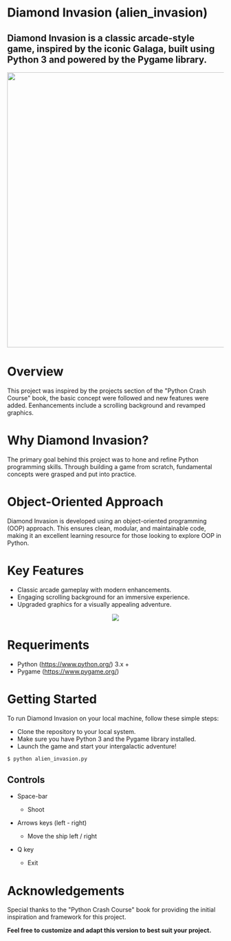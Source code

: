 # Diamond Invasion (alien_invasion)
## Diamond Invasion is a classic arcade-style game, inspired by the iconic Galaga, built using Python 3 and powered by the Pygame library.

<p align="center">
  <img src="https://github.com/FedeMaguire/alien_invasion/blob/master/images/gameplay%20capture.gif" width=640>
</p>

# Overview
This project was inspired by the projects section of the "Python Crash Course" book, the basic concept were followed and new features were added. Eenhancements include a scrolling background and revamped graphics.

# Why Diamond Invasion?
The primary goal behind this project was to hone and refine Python programming skills. Through building a game from scratch, fundamental concepts were grasped and put into practice.

# Object-Oriented Approach
Diamond Invasion is developed using an object-oriented programming (OOP) approach. This ensures clean, modular, and maintainable code, making it an excellent learning resource for those looking to explore OOP in Python.

# Key Features
- Classic arcade gameplay with modern enhancements.
- Engaging scrolling background for an immersive experience.
- Upgraded graphics for a visually appealing adventure.

<p align="center">
    <img src="https://github.com/FedeMaguire/alien_invasion/blob/master/images/Screenshot.jpg?raw=true" width100%>
</p>

# Requeriments
- Python (https://www.python.org/) 3.x +
- Pygame (https://www.pygame.org/)

# Getting Started
To run Diamond Invasion on your local machine, follow these simple steps:

- Clone the repository to your local system.
- Make sure you have Python 3 and the Pygame library installed.
- Launch the game and start your intergalactic adventure!
```
$ python alien_invasion.py
``` 
## Controls

- Space-bar
  - Shoot

- Arrows keys (left - right)
  - Move the ship left / right

- Q key
  - Exit
  
# Acknowledgements
Special thanks to the "Python Crash Course" book for providing the initial inspiration and framework for this project.

**Feel free to customize and adapt this version to best suit your project.**


